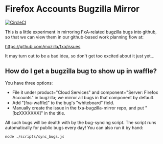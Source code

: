 
# Firefox Accounts Bugzilla Mirror

[![CircleCI](https://circleci.com/gh/mozilla/fxa-bugzilla-mirror.svg?style=svg)](https://circleci.com/gh/mozilla/fxa-bugzilla-mirror)

This is a little experiment in mirroring FxA-related
bugzilla bugs into github, so that we can view them
in our github-based work planning flow at:

  https://github.com/mozilla/fxa/issues

It may turn out to be a bad idea, so don't get too
excited about it just yet...

## How do I get a bugzilla bug to show up in waffle?

You have three options:

* File it under product="Cloud Services" and component="Server: Firefox Accounts" in bugzilla;
  we mirror all bugs in that component by default.
* Add "[fxa-waffle]" to the bug's "whiteboard" field.
* Manually create the issue in the fxa-bugzilla-mirror repo, and put "[bzXXXXXXX]" in the title.

All such bugs will be dealth with by the bug-syncing script.
The script runs automatically for public bugs every day!
You can also run it by hand:

    node ./scripts/sync_bugs.js


